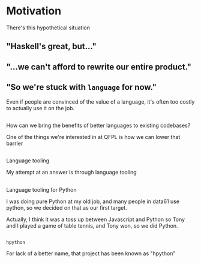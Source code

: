 # Motivation
<div class="notes">
There's this hypothetical situation
</div>

## "Haskell's great, but..."

## "...we can't afford to rewrite our entire product."

## "So we're stuck with `language` for now."

<div class="notes">
Even if people are convinced of the value of a language, it's often too costly
to actually use it on the job.
</div>

##

How can we bring the benefits of better languages to existing codebases?

<div class="notes">
One of the things we're interested in at QFPL is how we can lower that barrier
</div>

##

Language tooling

<div class="notes">
My attempt at an answer is through language tooling
</div>

##

Language tooling for Python

<div class="notes">
I was doing pure Python at my old job, and many people in data61 use python, so
we decided on that as our first target.

Actually, I think it was a toss up between Javascript and Python so Tony and I played a
game of table tennis, and Tony won, so we did Python.
</div >

##

`hpython`

<div class="notes">
For lack of a better name, that project has been known as "hpython"
</div >
